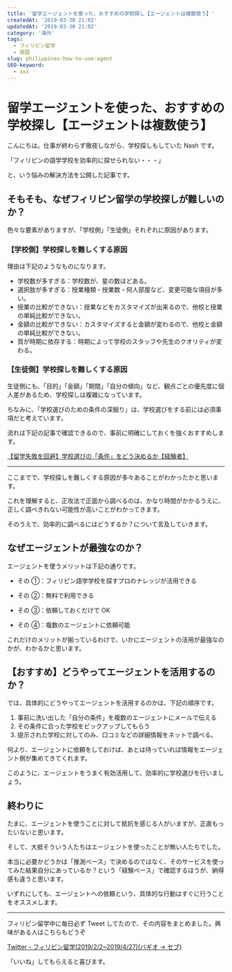 ```yaml
---
title: '留学エージェントを使った、おすすめの学校探し【エージェントは複数使う】'
createdAt: '2019-03-30 21:02'
updatedAt: '2019-03-30 21:02'
category: '海外'
tags:
  - フィリピン留学
  - 英語
slug: philippines-how-to-use-agent
SEO-keyword:
  - xxx
---
```


# 留学エージェントを使った、おすすめの学校探し【エージェントは複数使う】

こんにちは。仕事が終わらず徹夜しながら、学校探しもしていた Nash です。

「フィリピンの語学学校を効率的に探せられない・・・」

と、いう悩みの解決方法を公開した記事です。

## そもそも、なぜフィリピン留学の学校探しが難しいのか？

色々な要素がありますが、「学校側」「生徒側」それぞれに原因があります。

### 【学校側】学校探しを難しくする原因

理由は下記のようなものになります。

- 学校数が多すぎる：学校数が、星の数ほどある。
- 選択肢が多すぎる：授業種類・授業数・何人部屋など、変更可能な項目が多い。
- 授業の比較ができない：授業などをカスタマイズが出来るので、他校と授業の単純比較ができない。
- 金額の比較ができない：カスタマイズすると金額が変わるので、他校と金額の単純比較ができない。
- 質が時期に依存する：時期によって学校のスタッフや先生のクオリティが変わる。

### 【生徒側】学校探しを難しくする原因

生徒側にも、「目的」「金額」「期間」「自分の傾向」など、観点ごとの優先度に個人差があるため、学校探しは複雑になっています。

ちなみに、「学校選びのための条件の深掘り」は、学校選びをする前には必須事項だと考えています。

流れは下記の記事で確認できるので、事前に明確にしておくを強くおすすめします。

[【留学失敗を回避】学校選びの「条件」をどう決めるか【経験者】](./philippines-own-condition-of-searching-school)

---

ここまでで、学校探しを難しくする原因が多々あることがわかったかと思います。

これを理解すると、正攻法で正面から調べるのは、かなり時間がかかるうえに、正しく調べきれない可能性が高いことがわかってきます。

そのうえで、効率的に調べるにはどうするか？について言及していきます。

## なぜエージェントが最強なのか？

エージェントを使うメリットは下記の通りです。

- その ①：フィリピン語学学校を探すプロのナレッジが活用できる

- その ②：無料で利用できる

- その ③：依頼しておくだけで OK
- その ④：複数のエージェントに依頼可能

これだけのメリットが揃っているわけで、いかにエージェントの活用が最強なのかが、わかるかと思います。

## 【おすすめ】どうやってエージェントを活用するのか？

では、具体的にどうやってエージェントを活用するのかは、下記の順序です。

1. 事前に洗い出した「自分の条件」を複数のエージェントにメールで伝える
2. その条件に合った学校をピックアップしてもらう
3. 提示された学校に対してのみ、口コミなどの詳細情報をネットで調べる。

何より、エージェントに依頼をしておけば、あとは待っていれば情報をエージェント側が集めてきてくれます。

このように、エージェントをうまく有効活用して、効率的に学校選びを行いましょう。

## 終わりに

たまに、エージェントを使うことに対して抵抗を感じる人がいますが、正直もったいないと思います。

そして、大抵そういう人たちはエージェントを使ったことが無い人たちでした。

本当に必要かどうかは「推測ベース」で決めるのではなく、そのサービスを使ってみた結果自分にあっているか？という「経験ベース」で確認するほうが、納得感も違うと思います。

いずれにしても、エージェントへの依頼という、具体的な行動はすぐに行うことをオススメします。

---

フィリピン留学中に毎日必ず Tweet してたので、その内容をまとめました。興味がある人はこちらもどうぞ

[Twitter - フィリピン留学(2019/2/2~2019/4/27)(バギオ → セブ)](https://twitter.com/i/moments/1108015112575541249)

「いいね」してもらえると喜びます。

